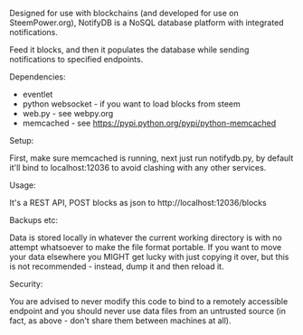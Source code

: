 Designed for use with blockchains (and developed for use on SteemPower.org), NotifyDB is a NoSQL
database platform with integrated notifications.

Feed it blocks, and then it populates the database while sending notifications to specified endpoints.

Dependencies:

 * eventlet
 * python websocket - if you want to load blocks from steem
 * web.py - see webpy.org
 * memcached - see https://pypi.python.org/pypi/python-memcached

Setup:

First, make sure memcached is running, next just run notifydb.py, by default it'll bind to localhost:12036 to avoid clashing with any other services.

Usage:

It's a REST API, POST blocks as json to http://localhost:12036/blocks

Backups etc:

Data is stored locally in whatever the current working directory is with no attempt whatsoever to make
the file format portable. If you want to move your data elsewhere you MIGHT get lucky with just
copying it over, but this is not recommended - instead, dump it and then reload it.


Security:

You are advised to never modify this code to bind to a remotely accessible endpoint and you should never use data files from an untrusted source (in fact, as above - don't share them between machines at all).
